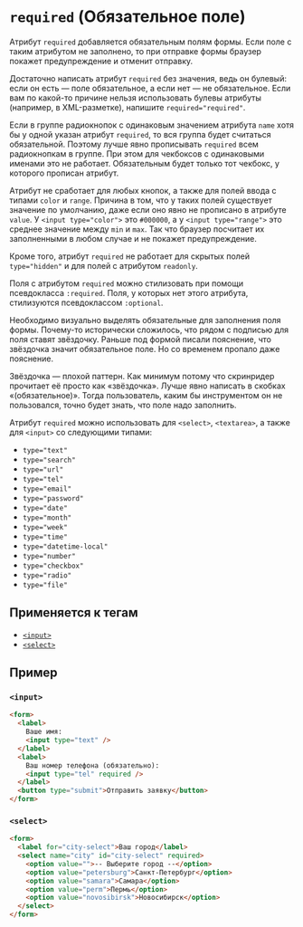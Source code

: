 # `required` (Обязательное поле)

Атрибут `required` добавляется обязательным полям формы. Если поле с таким атрибутом не заполнено, то при отправке формы браузер покажет предупреждение и отменит отправку.

Достаточно написать атрибут `required` без значения, ведь он булевый: если он есть — поле обязательное, а если нет — не обязательное. Если вам по какой-то причине нельзя использовать булевы атрибуты (например, в XML-разметке), напишите `required="required"`.

Если в группе радиокнопок с одинаковым значением атрибута `name` хотя бы у одной указан атрибут `required`, то вся группа будет считаться обязательной. Поэтому лучше явно прописывать `required` всем радиокнопкам в группе. При этом для чекбоксов с одинаковыми именами это не работает. Обязательным будет только тот чекбокс, у которого прописан атрибут.

Атрибут не сработает для любых кнопок, а также для полей ввода с типами `color` и `range`. Причина в том, что у таких полей существует значение по умолчанию, даже если оно явно не прописано в атрибуте `value`. У `<input type="color">` это `#000000`, а у `<input type="range">` это среднее значение между `min` и `max`. Так что браузер посчитает их заполненными в любом случае и не покажет предупреждение.

Кроме того, атрибут `required` не работает для скрытых полей `type="hidden"` и для полей с атрибутом `readonly`.

Поля с атрибутом `required` можно стилизовать при помощи псевдокласса `:required`. Поля, у которых нет этого атрибута, стилизуются псевдоклассом `:optional`.

Необходимо визуально выделять обязательные для заполнения поля формы. Почему-то исторически сложилось, что рядом с подписью для поля ставят звёздочку. Раньше под формой писали пояснение, что звёздочка значит обязательное поле. Но со временем пропало даже пояснение.

Звёздочка — плохой паттерн. Как минимум потому что скринридер прочитает её просто как «звёздочка». Лучше явно написать в скобках «(обязательное)». Тогда пользователь, каким бы инструментом он не пользовался, точно будет знать, что поле надо заполнить.

Атрибут `required` можно использовать для `<select>`, `<textarea>`, а также для `<input>` со следующими типами:

- `type="text"`
- `type="search"`
- `type="url"`
- `type="tel"`
- `type="email"`
- `type="password"`
- `type="date"`
- `type="month"`
- `type="week"`
- `type="time"`
- `type="datetime-local"`
- `type="number"`
- `type="checkbox"`
- `type="radio"`
- `type="file"`

## Применяется к тегам

- [`<input>`](<../TAGS FORM/input (ПОЛЕ ВВОДА).md>)
- [`<select>`](<../TAGS FORM/select (ВЫПАДАЮЩИЙ СПИСОК).md>)

## Пример

### `<input>`

```html
<form>
  <label>
    Ваше имя:
    <input type="text" />
  </label>
  <label>
    Ваш номер телефона (обязательно):
    <input type="tel" required />
  </label>
  <button type="submit">Отправить заявку</button>
</form>
```

### `<select>`

```html
<form>
  <label for="city-select">Ваш город</label>
  <select name="city" id="city-select" required>
    <option value="">-- Выберите город --</option>
    <option value="petersburg">Санкт-Петербург</option>
    <option value="samara">Самара</option>
    <option value="perm">Пермь</option>
    <option value="novosibirsk">Новосибирск</option>
  </select>
</form>
```
